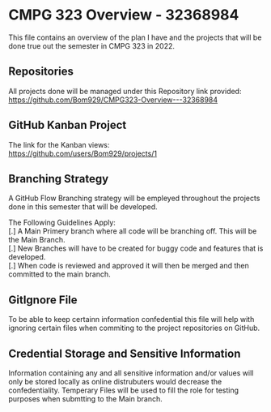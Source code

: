 # CMPG 323 Overview - 32368984
This file contains an overview of the plan I have and the projects that will be done true out the semester in CMPG 323 in 2022.


## Repositories
All projects done will be managed under this Repository link provided:<br />
https://github.com/Bom929/CMPG323-Overview---32368984

## GitHub Kanban Project
The link for the Kanban views:<br />
https://github.com/users/Bom929/projects/1

## Branching Strategy
A GitHub Flow Branching strategy will be empleyed throughout the projects done in this semester that will be developed.

The Following Guidelines Apply:<br />
[.] A Main Primery branch where all code will be branching off. This will be the Main Branch.<br />
[.] New Branches will have to be created for buggy code and features that is developed.<br />
[.] When code is reviewed and approved it will then be merged and then committed to the main branch.<br />

## GitIgnore File
To be able to keep certainn information confedential this file will help with ignoring certain files when commiting to the project repositories on GitHub.


## Credential Storage and Sensitive Information
Information containing any and all sensitive information and/or values will only be stored locally as online distrubuters would decrease the confedentiality.
Temperary Files will be used to fill the role for testing purposes when submtting to the Main branch.
